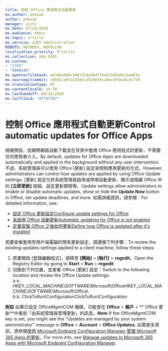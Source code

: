 ```yaml
---
title: 控制 Office 應用程式自動更新
ms.author: pebaum
author: pebaum
manager: scotv
ms.date: 07/24/2020
ms.audience: Admin
ms.topic: article
ms.service: o365-administration
ROBOTS: NOINDEX, NOFOLLOW
localization_priority: Priority
ms.collection: Adm_O365
ms.custom:
- "1743"
- "9000140"
ms.openlocfilehash: ab3d6e60bc1b67220adbdf7ba61599a6b7aa663a
ms.sourcegitcommit: c6692ce0fa1358ec3529e59ca0ecdfdea4cdc759
ms.translationtype: HT
ms.contentlocale: zh-TW
ms.lasthandoff: 09/14/2020
ms.locfileid: "47747767"
---
```

# <a name="control-automatic-updates-for-office-apps"></a><span data-ttu-id="a1b57-102">控制 Office 應用程式自動更新</span><span class="sxs-lookup"><span data-stu-id="a1b57-102">Control automatic updates for Office Apps</span></span>

<span data-ttu-id="a1b57-103">根據預設，從網際網路自動下載並在背景中套用 Office 應用程式的更新，不需要任何使用者介入。</span><span class="sxs-lookup"><span data-stu-id="a1b57-103">By default, updates for Office Apps are downloaded automatically and applied in the background without any user intervention.</span></span> <span data-ttu-id="a1b57-104">不過，系統管理員可以使用 Office [更新] 設定來控制應用更新的方式。</span><span class="sxs-lookup"><span data-stu-id="a1b57-104">However, administrators can control how updates are applied by using Office Update settings.</span></span> <span data-ttu-id="a1b57-105">[更新] 設定允許系統管理員啟用或停用自動更新、顯示或隱藏 Office 中的 **[立即更新]** 按鈕、設定更新期限等。</span><span class="sxs-lookup"><span data-stu-id="a1b57-105">Update settings allow administrators to enable or disable automatic updates, show or hide the **Update Now** button in Office, set update deadlines, and more.</span></span> <span data-ttu-id="a1b57-106">如需詳細資訊，請參閱：</span><span class="sxs-lookup"><span data-stu-id="a1b57-106">For detailed information, see:</span></span>

- [<span data-ttu-id="a1b57-107">設定 Office 更新設定</span><span class="sxs-lookup"><span data-stu-id="a1b57-107">Configure update settings for Office</span></span>](https://docs.microsoft.com/deployoffice/configure-update-settings-for-office-365-proplus)  
- [<span data-ttu-id="a1b57-108">未啟用 Office 自動更新</span><span class="sxs-lookup"><span data-stu-id="a1b57-108">Automatic updating for Office is not enabled</span></span>](https://support.microsoft.com/help/2753538/automatic-updating-for-office-2013-and-office-2016-click-to-run-is-not)  
- [<span data-ttu-id="a1b57-109">定義安裝 Office 之後如何更新</span><span class="sxs-lookup"><span data-stu-id="a1b57-109">Define how Office is updated after it's installed</span></span>](https://docs.microsoft.com/deployoffice/configuration-options-for-the-office-2016-deployment-tool#updates-element)

<span data-ttu-id="a1b57-110">若要查看套用至用戶端電腦的現有更新設定，請遵循下列步驟：</span><span class="sxs-lookup"><span data-stu-id="a1b57-110">To review the existing updates settings applied to a client machine, follow these steps:</span></span>

1. <span data-ttu-id="a1b57-111">若要開啟 [登錄編輯程式]，請移至 **[開始]** > **[執行]** > **regedit**。</span><span class="sxs-lookup"><span data-stu-id="a1b57-111">Open the Registry Editor by going to **Start** > **Run** > **regedit**.</span></span>
2. <span data-ttu-id="a1b57-112">切換到下列位置，並查看 Office [更新] 設定：</span><span class="sxs-lookup"><span data-stu-id="a1b57-112">Switch to the following location and review the Office Update settings:</span></span>  
    <span data-ttu-id="a1b57-113">a.</span><span class="sxs-lookup"><span data-stu-id="a1b57-113">a.</span></span> <span data-ttu-id="a1b57-114">HKEY_LOCAL_MACHINE\SOFTWARE\Microsoft\Office</span><span class="sxs-lookup"><span data-stu-id="a1b57-114">HKEY_LOCAL_MACHINE\SOFTWARE\Microsoft\Office</span></span>\  
    <span data-ttu-id="a1b57-115">b.</span><span class="sxs-lookup"><span data-stu-id="a1b57-115">b.</span></span> <span data-ttu-id="a1b57-116">ClickToRun\Configuration</span><span class="sxs-lookup"><span data-stu-id="a1b57-116">ClickToRun\Configuration</span></span>

<span data-ttu-id="a1b57-117">**附註** 如果已設定 OfficeMgmtCOM 機碼，可能會在 **Office** > **帳戶** > \*\* Office 更新\*\*中看到「由系統管理員管理更新」的訊息。</span><span class="sxs-lookup"><span data-stu-id="a1b57-117">**Note**  If the OfficeMgmtCOM key is set, you might see the "Updates are managed by your system administrator" message in **Office** > **Account** > **Office Updates**.</span></span> <span data-ttu-id="a1b57-118">如需更多資訊，請參閱[使用 Microsoft Endpoint Configuration Manager 管理 Microsoft 365 Apps 的更新](https://docs.microsoft.com/deployoffice/manage-updates-to-office-365-proplus-with-system-center-configuration-manager#method-1-use-office-deployment-tool-to-enable-office-365-clients-to-receive-updates-from-configuration-manager)。</span><span class="sxs-lookup"><span data-stu-id="a1b57-118">For more info, see [Manage updates to Microsoft 365 Apps with Microsoft Endpoint Configuration Manager](https://docs.microsoft.com/deployoffice/manage-updates-to-office-365-proplus-with-system-center-configuration-manager#method-1-use-office-deployment-tool-to-enable-office-365-clients-to-receive-updates-from-configuration-manager).</span></span>  